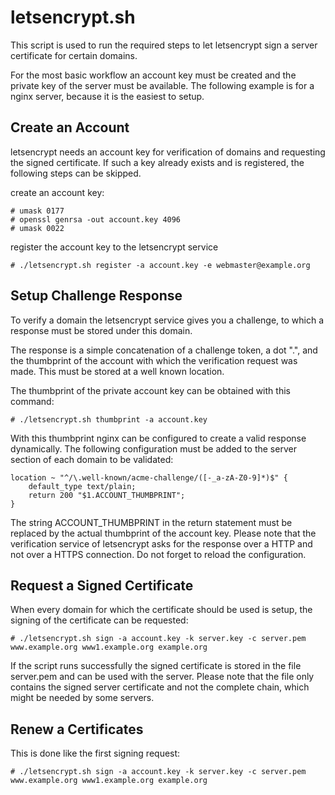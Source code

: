 # letsencrypt.sh

This script is used to run the required steps to let letsencrypt sign a server
certificate for certain domains.

For the most basic workflow an account key must be created and the private key
of the server must be available.  The following example is for a nginx server,
because it is the easiest to setup.

## Create an Account 

letsencrypt needs an account key for verification of domains and requesting the
signed certificate. If such a key already exists and is registered, the
following steps can be skipped.

create an account key:

`# umask 0177`  
`# openssl genrsa -out account.key 4096`  
`# umask 0022`

register the account key to the letsencrypt service

`# ./letsencrypt.sh register -a account.key -e webmaster@example.org`

## Setup Challenge Response

To verify a domain the letsencrypt service gives you a challenge, to which a
response must be stored under this domain.

The response is a simple concatenation of a challenge token, a dot ".", and the
thumbprint of the account with which the verification request was made. This
must be stored at a well known location.

The thumbprint of the private account key can be obtained with this command:

`# ./letsencrypt.sh thumbprint -a account.key`

With this thumbprint nginx can be configured to create a valid response
dynamically. The following configuration must be added to the server section of
each domain to be validated:

```
location ~ "^/\.well-known/acme-challenge/([-_a-zA-Z0-9]*)$" {
    default_type text/plain;
    return 200 "$1.ACCOUNT_THUMBPRINT";
}
```

The string ACCOUNT_THUMBPRINT in the return statement must be replaced by the
actual thumbprint of the account key. Please note that the verification service
of letsencrypt asks for the response over a HTTP and not over a HTTPS
connection. Do not forget to reload the configuration.

## Request a Signed Certificate

When every domain for which the certificate should be used is setup,
the signing of the certificate can be requested:

`# ./letsencrypt.sh sign -a account.key -k server.key -c server.pem www.example.org www1.example.org example.org`

If the script runs successfully the signed certificate is stored in the file
server.pem and can be used with the server. Please note that the file only
contains the signed server certificate and not the complete chain, which might
be needed by some servers.

## Renew a Certificates

This is done like the first signing request:

`# ./letsencrypt.sh sign -a account.key -k server.key -c server.pem www.example.org www1.example.org example.org`
